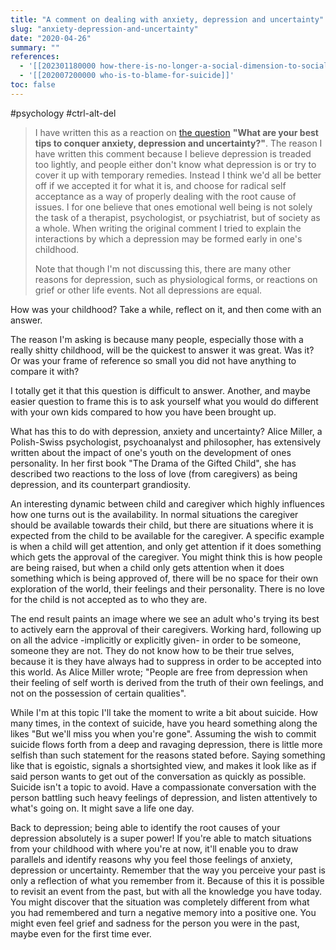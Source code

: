 ```yaml
---
title: "A comment on dealing with anxiety, depression and uncertainty"
slug: "anxiety-depression-and-uncertainty"
date: "2020-04-26"
summary: ""
references: 
  - '[[202301180000 how-there-is-no-longer-a-social-dimension-to-social-media]]'
  - '[[202007200000 who-is-to-blame-for-suicide]]'
toc: false
---
```


#psychology #ctrl-alt-del

> I have written this as a reaction on [the question](https://www.indiehackers.com/post/what-are-your-best-tips-to-conquer-anxiety-depression-and-uncertainty-top-answers-will-be-featured-to-20-000-people-2cf12a3eaf) **"What are your best tips to conquer anxiety, depression and uncertainty?"**.
> The reason I have written this comment because I believe depression is treaded too lightly, and people either don't know what depression is or try to cover it up with temporary remedies. Instead I think we'd all be better off if we accepted it for what it is, and choose for radical self acceptance as a way of properly dealing with the root cause of issues. I for one believe that ones emotional well being is not solely the task of a therapist, psychologist, or psychiatrist, but of society as a whole. When writing the original comment I tried to explain the interactions by which a depression may be formed early in one's childhood.
> 
> Note that though I'm not discussing this, there are many other reasons for depression, such as physiological forms, or reactions on grief or other life events. Not all depressions are equal.


How was your childhood? Take a while, reflect on it, and then come with an answer.

The reason I'm asking is because many people, especially those with a really shitty childhood, will be the quickest to answer it was great. Was it? Or was your frame of reference so small you did not have anything to compare it with?

I totally get it that this question is difficult to answer. Another, and maybe easier question to frame this is to ask yourself what you would do different with your own kids compared to how you have been brought up.

What has this to do with depression, anxiety and uncertainty? Alice Miller, a Polish-Swiss psychologist, psychoanalyst and philosopher, has extensively written about the impact of one's youth on the development of ones personality. In her first book "The Drama of the Gifted Child", she has described two reactions to the loss of love (from caregivers) as being depression, and its counterpart grandiosity.

An interesting dynamic between child and caregiver which highly influences how one turns out is the availability. In normal situations the caregiver should be available towards their child, but there are situations where it is expected from the child to be available for the caregiver. A specific example is when a child will get attention, and only get attention if it does something which gets the approval of the caregiver. You might think this is how people are being raised, but when a child only gets attention when it does something which is being approved of, there will be no space for their own exploration of the world, their feelings and their personality. There is no love for the child is not accepted as to who they are.

The end result paints an image where we see an adult who's trying its best to actively earn the approval of their caregivers. Working hard, following up on all the advice -implicitly or explicitly given- in order to be someone, someone they are not. They do not know how to be their true selves, because it is they have always had to suppress in order to be accepted into this world. As Alice Miller wrote; "People are free from depression when their feeling of self worth is derived from the truth of their own feelings, and not on the possession of certain qualities".

While I'm at this topic I'll take the moment to write a bit about suicide. How many times, in the context of suicide, have you heard something along the likes "But we'll miss you when you're gone". Assuming the wish to commit suicide flows forth from a deep and ravaging depression, there is little more selfish than such statement for the reasons stated before. Saying something like that is egoistic, signals a shortsighted view, and makes it look like as if said person wants to get out of the conversation as quickly as possible. Suicide isn't a topic to avoid. Have a compassionate conversation with the person battling such heavy feelings of depression, and listen attentively to what's going on. It might save a life one day.

Back to depression; being able to identify the root causes of your depression absolutely is a super power! If you're able to match situations from your childhood with where you're at now, it'll enable you to draw parallels and identify reasons why you feel those feelings of anxiety, depression or uncertainty. Remember that the way you perceive your past is only a reflection of what you remember from it. Because of this it is possible to revisit an event from the past, but with all the knowledge you have today. You might discover that the situation was completely different from what you had remembered and turn a negative memory into a positive one. You might even feel grief and sadness for the person you were in the past, maybe even for the first time ever.
